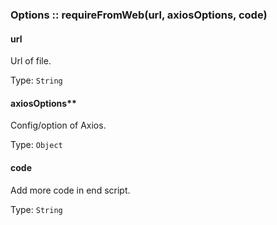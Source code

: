 ### Options :: requireFromWeb(url, axiosOptions, code)

#### url
Url of file.

Type: `String`

#### axiosOptions**
Config/option of Axios.

Type: `Object`

#### code
Add more code in end script.

Type: `String`
